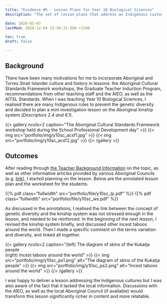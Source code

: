 ```yaml
---
title: "Evidence #5 - Lesson Plans for Year 10 Biological Sciences"
description: "The set of lesson plans that address an Indigenous custom as a way of preserving genetic variations."

date: 2020-05-07
lastMod: 2020-12-04 15:58:33.390 +1100

toc: true
draft: false

---
```


## Background

There have been many motivations for me to incorporate Aboriginal and  Torres Strait Islander culture and history in lessons: the Aboriginal  Cultural Standards Framework workshops, the Graduate Teacher Induction  Program, recommendations from other teaching staff and the AIEO, as well  as the AITSL Standards. When I was teaching Year 10 Biological Sciences, I realised there are many Indigenous rules to prevent the  genetic diversity and decided to plan a mini investigation lesson on the  Aboriginal kinship system (*Descriptors 2.4 and 6.1*).

{{< gallery ncols=2 caption="The Aboriginal Cultural Standards Framework workshop held during the School Professional Development day" >}}
  {{< img src="portfolio/img/y10sc_acsf1.jpg" >}}
  {{< img src="portfolio/img/y10sc_acsf2.jpg" >}}
{{< /gallery >}}

## Outcomes

After reading through [the Teacher Background Information](https://www.australiancurriculum.edu.au/TeacherBackgroundInfo?id=56349) on the topic, as well as other informative articles provided by various Aboriginal Councils (e.g. [link](https://www.clc.org.au/articles/info/aboriginal-kinship)), I started planning on the lesson. Below are the annotated lesson plan and the worksheet for the students.

{{% pdf class="fullwidth" src="portfolio/file/y10sc_lp.pdf" %}}
{{% pdf class="fullwidth" src="portfolio/file/y10sc_ws.pdf" %}}

As discussed in the annotations, I realised the link between the concept of genetic diversity and the kinship system was not stressed enough in the lesson, and needed to be reinforced. In the beginning of the next lesson, I revised the kinship system briefly, and discussed other incest taboos around the world. Then I made a specific comment on the terms variation and diversity, and linked all together.

{{< gallery ncols=2 caption="(left) The diagram of skins of the Kukatja people<br>(right) Incest taboos around the world" >}}
  {{< img src="portfolio/img/y10sc_ps1.png" alt="The diagram of skins of the Kukatja people" >}}
  {{< img src="portfolio/img/y10sc_ps2.png" alt="Incest taboos around the world" >}}
{{< /gallery >}}

I was happy to deliver a lesson addressing the Indigenous cultures but I was also aware of the fact that it lacked the local information. Discussions with the AIEO, as well as the local Aboriginal Council (if available) would transform this lesson significantly richer in content and more relatable.

